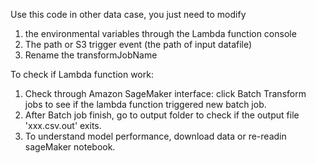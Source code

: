 Use this code in other data case, you just need to modify 
1. the environmental variables through the Lambda function console 
2. The path or S3 trigger event (the path of input datafile)
3. Rename the transformJobName

To check if Lambda function work:
1. Check through Amazon SageMaker interface: click Batch Transform jobs to see if the lambda function triggered new batch job.
2. After Batch job finish, go to output folder to check if the output file 'xxx.csv.out' exits. 
3. To understand model performance, download data or re-readin sageMaker notebook. 
